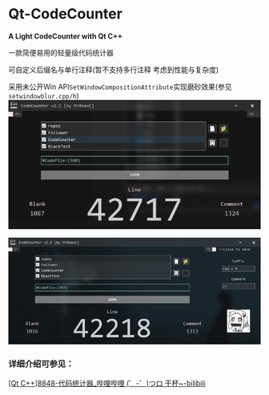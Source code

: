 # Qt-CodeCounter
**A Light CodeCounter with Qt C++**  

一款简便易用的轻量级代码统计器  

可自定义后缀名与单行注释(暂不支持多行注释 考虑到性能与复杂度)  

采用未公开Win API`SetWindowCompositionAttribute`实现磨砂效果(参见`setwindowblur.cpp/h`)
![normal](https://github.com/MrBeanCpp/Qt-CodeCounter/blob/main/images/CodeCounter2.png)  

![extend](https://github.com/MrBeanCpp/Qt-CodeCounter/blob/main/images/CodeCounter展开.png)  

### 详细介绍可参见：  

[[Qt C++]8848-代码统计器_哔哩哔哩 (゜-゜)つロ 干杯~-bilibili](https://www.bilibili.com/video/BV1iX4y1K76F/)  
